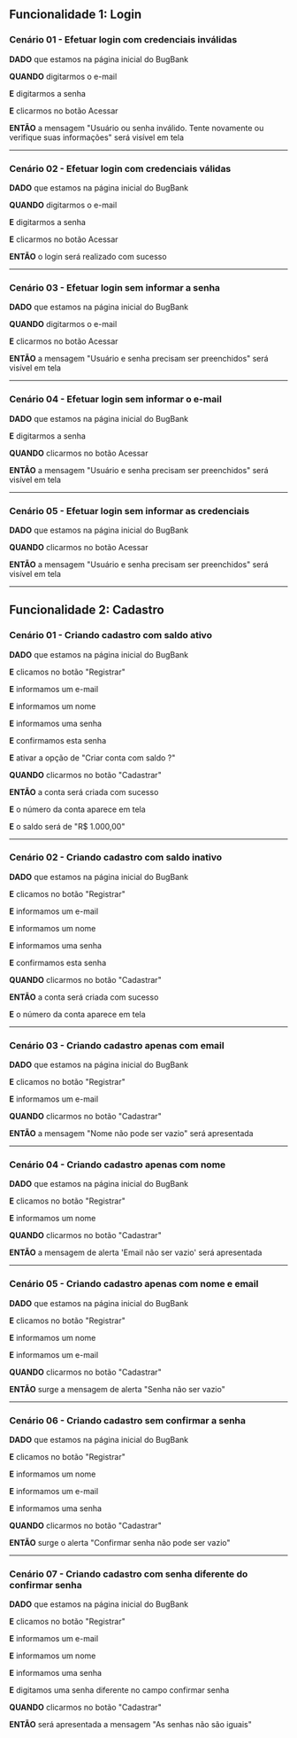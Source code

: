 
## Funcionalidade 1: Login

### Cenário 01 - Efetuar login com credenciais inválidas

**DADO** que estamos na página inicial do BugBank

**QUANDO** digitarmos o e-mail

**E** digitarmos a senha

**E** clicarmos no botão Acessar

**ENTÃO** a mensagem "Usuário ou senha inválido. Tente novamente ou verifique suas informações" será visível em tela

-----

### Cenário 02 - Efetuar login com credenciais válidas

**DADO** que estamos na página inicial do BugBank

**QUANDO** digitarmos o e-mail

**E** digitarmos a senha

**E** clicarmos no botão Acessar

**ENTÃO** o login será realizado com sucesso

-----

### Cenário 03 - Efetuar login sem informar a senha

**DADO** que estamos na página inicial do BugBank

**QUANDO** digitarmos o e-mail

**E** clicarmos no botão Acessar

**ENTÃO** a mensagem "Usuário e senha precisam ser preenchidos" será visível em tela

-----

### Cenário 04 - Efetuar login sem informar o e-mail

**DADO** que estamos na página inicial do BugBank

**E** digitarmos a senha

**QUANDO** clicarmos no botão Acessar

**ENTÃO** a mensagem "Usuário e senha precisam ser preenchidos" será visível em tela

-----

### Cenário 05 - Efetuar login sem informar as credenciais

**DADO** que estamos na página inicial do BugBank

**QUANDO** clicarmos no botão Acessar

**ENTÃO** a mensagem "Usuário e senha precisam ser preenchidos" será visível em tela

-----

## Funcionalidade 2: Cadastro

### Cenário 01 - Criando cadastro com saldo ativo

**DADO** que estamos na página inicial do BugBank

**E** clicamos no botão "Registrar"

**E** informamos um e-mail

**E** informamos um nome

**E** informamos uma senha

**E** confirmamos esta senha

**E** ativar a opção de "Criar conta com saldo ?"

**QUANDO** clicarmos no botão "Cadastrar"

**ENTÃO** a conta será criada com sucesso

**E** o número da conta aparece em tela

**E** o saldo será de "R$ 1.000,00"

-----

### Cenário 02 - Criando cadastro com saldo inativo

**DADO** que estamos na página inicial do BugBank

**E** clicamos no botão "Registrar"

**E** informamos um e-mail

**E** informamos um nome

**E** informamos uma senha

**E** confirmamos esta senha

**QUANDO** clicarmos no botão "Cadastrar"

**ENTÃO** a conta será criada com sucesso

**E** o número da conta aparece em tela

-----

### Cenário 03 - Criando cadastro apenas com email

**DADO** que estamos na página inicial do BugBank

**E** clicamos no botão "Registrar"

**E** informamos um e-mail

**QUANDO** clicarmos no botão "Cadastrar"

**ENTÃO** a mensagem "Nome não pode ser vazio" será apresentada

-----

### Cenário 04 - Criando cadastro apenas com nome

**DADO** que estamos na página inicial do BugBank

**E** clicamos no botão "Registrar"

**E** informamos um nome

**QUANDO** clicarmos no botão "Cadastrar"

**ENTÃO** a mensagem de alerta 'Email não ser vazio' será apresentada

-----

### Cenário 05 - Criando cadastro apenas com nome e email

**DADO** que estamos na página inicial do BugBank

**E** clicamos no botão "Registrar"

**E** informamos um nome

**E** informamos um e-mail

**QUANDO** clicarmos no botão "Cadastrar"

**ENTÃO** surge a mensagem de alerta "Senha não ser vazio"

-----

### Cenário 06 - Criando cadastro sem confirmar a senha

**DADO** que estamos na página inicial do BugBank

**E** clicamos no botão "Registrar"

**E** informamos um nome

**E** informamos um e-mail

**E** informamos uma senha

**QUANDO** clicarmos no botão "Cadastrar"

**ENTÃO** surge o alerta "Confirmar senha não pode ser vazio"

-----

### Cenário 07 - Criando cadastro com senha diferente do confirmar senha

**DADO** que estamos na página inicial do BugBank

**E** clicamos no botão "Registrar"

**E** informamos um e-mail

**E** informamos um nome

**E** informamos uma senha

**E** digitamos uma senha diferente no campo confirmar senha

**QUANDO** clicarmos no botão "Cadastrar"

**ENTÃO** será apresentada a mensagem "As senhas não são iguais"


